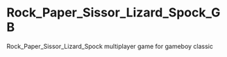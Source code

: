 # Rock_Paper_Sissor_Lizard_Spock_GB
Rock_Paper_Sissor_Lizard_Spock multiplayer game for gameboy classic
